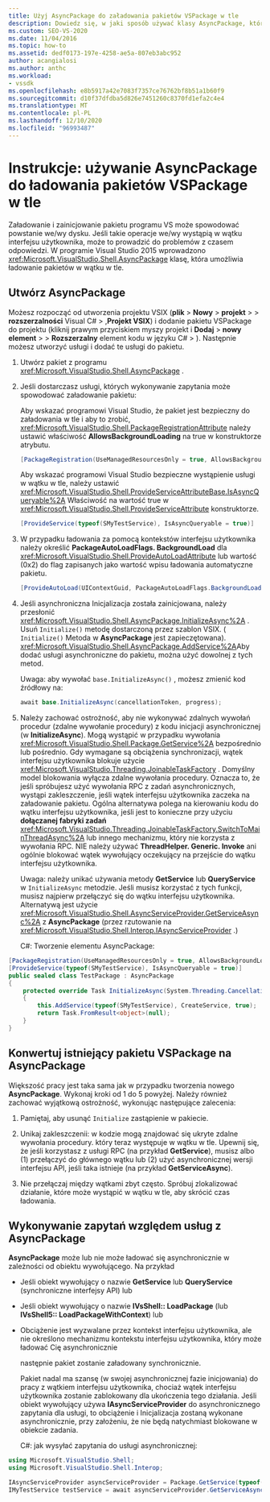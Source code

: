 ```yaml
---
title: Użyj AsyncPackage do załadowania pakietów VSPackage w tle
description: Dowiedz się, w jaki sposób używać klasy AsyncPackage, która umożliwia ładowanie pakietów w wątku w tle, co może zapobiec problemom z odpowiedziami z operacji we/wy dysku.
ms.custom: SEO-VS-2020
ms.date: 11/04/2016
ms.topic: how-to
ms.assetid: dedf0173-197e-4258-ae5a-807eb3abc952
author: acangialosi
ms.author: anthc
ms.workload:
- vssdk
ms.openlocfilehash: e8b5917a42e7083f7357ce76762bf8b51a1b60f9
ms.sourcegitcommit: d10f37dfdba5d826e7451260c8370fd1efa2c4e4
ms.translationtype: MT
ms.contentlocale: pl-PL
ms.lasthandoff: 12/10/2020
ms.locfileid: "96993487"
---
```

# <a name="how-to-use-asyncpackage-to-load-vspackages-in-the-background"></a>Instrukcje: używanie AsyncPackage do ładowania pakietów VSPackage w tle
Załadowanie i zainicjowanie pakietu programu VS może spowodować powstanie we/wy dysku. Jeśli takie operacje we/wy wystąpią w wątku interfejsu użytkownika, może to prowadzić do problemów z czasem odpowiedzi. W programie Visual Studio 2015 wprowadzono  <xref:Microsoft.VisualStudio.Shell.AsyncPackage> klasę, która umożliwia ładowanie pakietów w wątku w tle.

## <a name="create-an-asyncpackage"></a>Utwórz AsyncPackage
 Możesz rozpocząć od utworzenia projektu VSIX (**plik**  >  **Nowy**  >  **projekt**  >    >  **rozszerzalności** Visual C#  >  ,**Projekt VSIX**) i dodanie pakietu VSPackage do projektu (kliknij prawym przyciskiem myszy projekt i **Dodaj**  >  **nowy element**  >    >  **Rozszerzalny** element kodu w języku C#  >  ). Następnie możesz utworzyć usługi i dodać te usługi do pakietu.

1. Utwórz pakiet z programu <xref:Microsoft.VisualStudio.Shell.AsyncPackage> .

2. Jeśli dostarczasz usługi, których wykonywanie zapytania może spowodować załadowanie pakietu:

    Aby wskazać programowi Visual Studio, że pakiet jest bezpieczny do załadowania w tle i aby to zrobić, <xref:Microsoft.VisualStudio.Shell.PackageRegistrationAttribute> należy ustawić właściwość **AllowsBackgroundLoading** na true w konstruktorze atrybutu.

   ```csharp
   [PackageRegistration(UseManagedResourcesOnly = true, AllowsBackgroundLoading = true)]

   ```

    Aby wskazać programowi Visual Studio bezpieczne wystąpienie usługi w wątku w tle, należy ustawić <xref:Microsoft.VisualStudio.Shell.ProvideServiceAttributeBase.IsAsyncQueryable%2A> Właściwość na wartość true w <xref:Microsoft.VisualStudio.Shell.ProvideServiceAttribute> konstruktorze.

   ```csharp
   [ProvideService(typeof(SMyTestService), IsAsyncQueryable = true)]

   ```

3. W przypadku ładowania za pomocą kontekstów interfejsu użytkownika należy określić **PackageAutoLoadFlags. BackgroundLoad** dla <xref:Microsoft.VisualStudio.Shell.ProvideAutoLoadAttribute> lub wartość (0x2) do flag zapisanych jako wartość wpisu ładowania automatyczne pakietu.

   ```csharp
   [ProvideAutoLoad(UIContextGuid, PackageAutoLoadFlags.BackgroundLoad)]

   ```

4. Jeśli asynchroniczna Inicjalizacja została zainicjowana, należy przesłonić <xref:Microsoft.VisualStudio.Shell.AsyncPackage.InitializeAsync%2A> . Usuń `Initialize()` metodę dostarczoną przez szablon VSIX. ( `Initialize()` Metoda w **AsyncPackage** jest zapieczętowana). <xref:Microsoft.VisualStudio.Shell.AsyncPackage.AddService%2A>Aby dodać usługi asynchroniczne do pakietu, można użyć dowolnej z tych metod.

    Uwaga: aby wywołać `base.InitializeAsync()` , możesz zmienić kod źródłowy na:

   ```csharp
   await base.InitializeAsync(cancellationToken, progress);
   ```

5. Należy zachować ostrożność, aby nie wykonywać zdalnych wywołań procedur (zdalne wywołanie procedury) z kodu inicjacji asynchronicznej (w **InitializeAsync**). Mogą wystąpić w przypadku wywołania <xref:Microsoft.VisualStudio.Shell.Package.GetService%2A> bezpośrednio lub pośrednio.  Gdy wymagane są obciążenia synchronizacji, wątek interfejsu użytkownika blokuje użycie <xref:Microsoft.VisualStudio.Threading.JoinableTaskFactory> . Domyślny model blokowania wyłącza zdalne wywołania procedury. Oznacza to, że jeśli spróbujesz użyć wywołania RPC z zadań asynchronicznych, wystąpi zakleszczenie, jeśli wątek interfejsu użytkownika zaczeka na załadowanie pakietu. Ogólna alternatywa polega na kierowaniu kodu do wątku interfejsu użytkownika, jeśli jest to konieczne przy użyciu **dołączanej fabryki zadań** <xref:Microsoft.VisualStudio.Threading.JoinableTaskFactory.SwitchToMainThreadAsync%2A> lub innego mechanizmu, który nie korzysta z wywołania RPC.  NIE należy używać **ThreadHelper. Generic. Invoke** ani ogólnie blokować wątek wywołujący oczekujący na przejście do wątku interfejsu użytkownika.

    Uwaga: należy unikać używania metody **GetService** lub **QueryService** w `InitializeAsync` metodzie. Jeśli musisz korzystać z tych funkcji, musisz najpierw przełączyć się do wątku interfejsu użytkownika. Alternatywą jest użycie <xref:Microsoft.VisualStudio.Shell.AsyncServiceProvider.GetServiceAsync%2A> z **AsyncPackage** (przez rzutowanie na <xref:Microsoft.VisualStudio.Shell.Interop.IAsyncServiceProvider> .)

   C#: Tworzenie elementu AsyncPackage:

```csharp
[PackageRegistration(UseManagedResourcesOnly = true, AllowsBackgroundLoading = true)]
[ProvideService(typeof(SMyTestService), IsAsyncQueryable = true)]
public sealed class TestPackage : AsyncPackage
{
    protected override Task InitializeAsync(System.Threading.CancellationToken cancellationToken, IProgress<ServiceProgressData> progress)
    {
        this.AddService(typeof(SMyTestService), CreateService, true);
        return Task.FromResult<object>(null);
    }
}
```

## <a name="convert-an-existing-vspackage-to-asyncpackage"></a>Konwertuj istniejący pakietu VSPackage na AsyncPackage
 Większość pracy jest taka sama jak w przypadku tworzenia nowego **AsyncPackage**. Wykonaj kroki od 1 do 5 powyżej. Należy również zachować wyjątkową ostrożność, wykonując następujące zalecenia:

1. Pamiętaj, aby usunąć `Initialize` zastąpienie w pakiecie.

2. Unikaj zakleszczenii: w kodzie mogą znajdować się ukryte zdalne wywołania procedury. który teraz występuje w wątku w tle. Upewnij się, że jeśli korzystasz z usługi RPC (na przykład **GetService**), musisz albo (1) przełączyć do głównego wątku lub (2) użyć asynchronicznej wersji interfejsu API, jeśli taka istnieje (na przykład **GetServiceAsync**).

3. Nie przełączaj między wątkami zbyt często. Spróbuj zlokalizować działanie, które może wystąpić w wątku w tle, aby skrócić czas ładowania.

## <a name="querying-services-from-asyncpackage"></a>Wykonywanie zapytań względem usług z AsyncPackage
 **AsyncPackage** może lub nie może ładować się asynchronicznie w zależności od obiektu wywołującego. Na przykład

- Jeśli obiekt wywołujący o nazwie **GetService** lub **QueryService** (synchroniczne interfejsy API) lub

- Jeśli obiekt wywołujący o nazwie **IVsShell:: LoadPackage** (lub **IVsShell5:: LoadPackageWithContext**) lub

- Obciążenie jest wyzwalane przez kontekst interfejsu użytkownika, ale nie określono mechanizmu kontekstu interfejsu użytkownika, który może ładować Cię asynchronicznie

  następnie pakiet zostanie załadowany synchronicznie.

  Pakiet nadal ma szansę (w swojej asynchronicznej fazie inicjowania) do pracy z wątkiem interfejsu użytkownika, chociaż wątek interfejsu użytkownika zostanie zablokowany dla ukończenia tego działania. Jeśli obiekt wywołujący używa **IAsyncServiceProvider** do asynchronicznego zapytania dla usługi, to obciążenie i Inicjalizacja zostaną wykonane asynchronicznie, przy założeniu, że nie będą natychmiast blokowane w obiekcie zadania.

  C#: jak wysyłać zapytania do usługi asynchronicznej:

```csharp
using Microsoft.VisualStudio.Shell;
using Microsoft.VisualStudio.Shell.Interop;

IAsyncServiceProvider asyncServiceProvider = Package.GetService(typeof(SAsyncServiceProvider)) as IAsyncServiceProvider;
IMyTestService testService = await asyncServiceProvider.GetServiceAsync(typeof(SMyTestService)) as IMyTestService;
```
